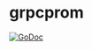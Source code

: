 # grpcprom
[![GoDoc](https://godoc.org/github.com/Bo0mer/grpcprom?status.svg)](https://godoc.org/github.com/Bo0mer/grpcprom)
